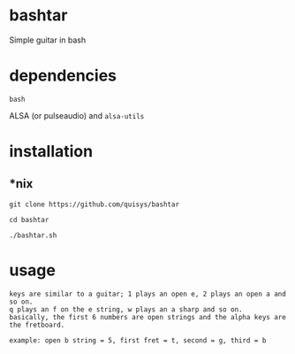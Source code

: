 # bashtar
Simple guitar in bash

# dependencies
`bash`

ALSA (or pulseaudio) and `alsa-utils`

# installation
## \*nix
`git clone https://github.com/quisys/bashtar`

`cd bashtar`

`./bashtar.sh`

# usage

```
keys are similar to a guitar; 1 plays an open e, 2 plays an open a and so on.
q plays an f on the e string, w plays an a sharp and so on.
basically, the first 6 numbers are open strings and the alpha keys are the fretboard.

example: open b string = 5, first fret = t, second = g, third = b
```
